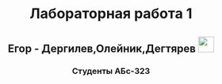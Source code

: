 <h1 align="center">Лабораторная работа 1</h1>
<h2 align="center" style="58A6FF" target="_blank">Егор - Дергилев,Олейник,Дегтярев
<img src="https://github.com/blackcater/blackcater/raw/main/images/Hi.gif" height="32"/></h2>
<h3 align="center">Студенты АБс-323</h3> 
<p Цели и задачи работы: изучение платформы GitHub и практическое
использование Git для хранения, обновления и распространения исходного
кода проекта.
Задание к работе: Разработать алгоритм решения задачи по
индивидуальному заданию.
Методика выполнения работы:
1. Разработать алгоритм решения задачи по индивидуальному заданию.
2. Написать и отладить программу решения задачи.
3. Протестировать работу программы на различных исходных данных.
4. Продемонстрировать работу с Git и GitHub на примере написанной
программы.
5. По запросу преподавателя быть готовым модифицировать/добавить
функционал программы.
6. Ответить на теоретические вопросы к лабораторной работе на выбор
преподавателя.</p>
